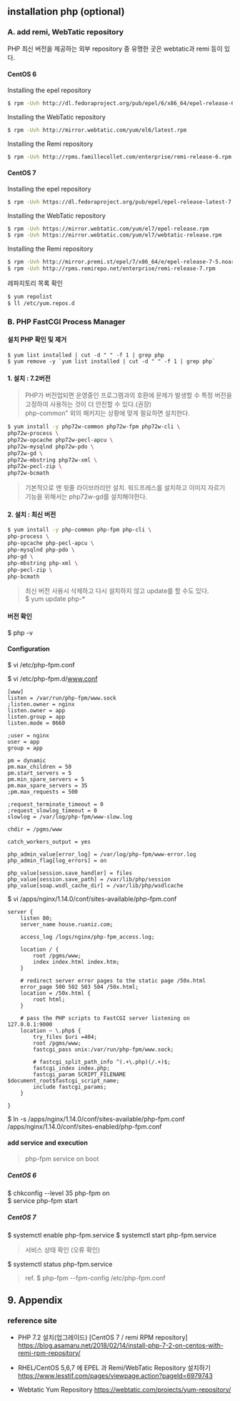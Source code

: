 ## installation php (optional)

### A. add remi, WebTatic repository
PHP 최신 버전을 제공하는 외부 repository 중 유명한 곳은 webtatic과 remi 등이 있다.

#### CentOS 6
Installing the epel repository  
```bash
$ rpm -Uvh http://dl.fedoraproject.org/pub/epel/6/x86_64/epel-release-6-8.noarch.rpm
```

Installing the WebTatic repository  
```bash
$ rpm -Uvh http://mirror.webtatic.com/yum/el6/latest.rpm
```

Installing the Remi repository  
```bash
$ rpm -Uvh http://rpms.famillecollet.com/enterprise/remi-release-6.rpm
```

#### CentOS 7  
Installing the epel repository  
```bash
$ rpm -Uvh https://dl.fedoraproject.org/pub/epel/epel-release-latest-7.noarch.rpm
```
 
Installing the WebTatic repository  
```bash
$ rpm -Uvh https://mirror.webtatic.com/yum/el7/epel-release.rpm
$ rpm -Uvh https://mirror.webtatic.com/yum/el7/webtatic-release.rpm
```

Installing the Remi repository  
```bash
$ rpm -Uvh http://mirror.premi.st/epel/7/x86_64/e/epel-release-7-5.noarch.rpm 
$ rpm -Uvh http://rpms.remirepo.net/enterprise/remi-release-7.rpm
```

레파지토리 목록 확인  
```bash
$ yum repolist  
$ ll /etc/yum.repos.d
```

### B. PHP FastCGI Process Manager

#### 설치 PHP 확인 및 제거
```
$ yum list installed | cut -d " " -f 1 | grep php  
$ yum remove -y `yum list installed | cut -d " " -f 1 | grep php`
```

#### 1. 설치  : 7.2버전
>PHP가 버전업되면 운영중인 프로그램과의 호환에 문제가 발생할 수 특정 버전을 고정하여 사용하는 것이 더 안전할 수 있다.(권장)  
php-common" 외의 패키지는 상황에 맞게 필요하면 설치한다.  
```bash
$ yum install -y php72w-common php72w-fpm php72w-cli \
php72w-process \
php72w-opcache php72w-pecl-apcu \
php72w-mysqlnd php72w-pdo \
php72w-gd \
php72w-mbstring php72w-xml \
php72w-pecl-zip \
php72w-bcmath
```
>기본적으로 맨 윗줄 라이브러리만 설치. 워드프레스를 설치하고 이미지 자르기 기능을 위해서는 php72w-gd를 설치해야한다.

#### 2. 설치 : 최신 버전
```bash
$ yum install -y php-common php-fpm php-cli \  
php-process \  
php-opcache php-pecl-apcu \  
php-mysqlnd php-pdo \  
php-gd \  
php-mbstring php-xml \  
php-pecl-zip \  
php-bcmath  
```
> 최신 버전 사용시 삭제하고 다시 설치하지 않고 update를 할 수도 있다.  
$ yum update php-*

#### 버전 확인  
$ php -v

#### Configuration
$ vi /etc/php-fpm.conf

$ vi /etc/php-fpm.d/www.conf  
```
[www]
listen = /var/run/php-fpm/www.sock
;listen.owner = nginx
listen.owner = app
listen.group = app
listen.mode = 0660

;user = nginx
user = app
group = app

pm = dynamic
pm.max_children = 50
pm.start_servers = 5
pm.min_spare_servers = 5
pm.max_spare_servers = 35
;pm.max_requests = 500

;request_terminate_timeout = 0
;request_slowlog_timeout = 0
slowlog = /var/log/php-fpm/www-slow.log

chdir = /pgms/www

catch_workers_output = yes

php_admin_value[error_log] = /var/log/php-fpm/www-error.log
php_admin_flag[log_errors] = on

php_value[session.save_handler] = files
php_value[session.save_path] = /var/lib/php/session
php_value[soap.wsdl_cache_dir] = /var/lib/php/wsdlcache
```

$ vi /apps/nginx/1.14.0/conf/sites-available/php-fpm.conf
```
server {  
    listen 80;  
    server_name house.ruaniz.com;
    
    access_log /logs/nginx/php-fpm_access.log;
    
    location / {
        root /pgms/www;
        index index.html index.htm;
    }
    
    # redirect server error pages to the static page /50x.html
    error_page 500 502 503 504 /50x.html;
    location = /50x.html {
        root html;
    }
    
    # pass the PHP scripts to FastCGI server listening on 127.0.0.1:9000
    location ~ \.php$ {
        try_files $uri =404;
        root /pgms/www;
        fastcgi_pass unix:/var/run/php-fpm/www.sock;
        
        # fastcgi_split_path_info ^(.+\.php)(/.+)$;
        fastcgi_index index.php;
        fastcgi_param SCRIPT_FILENAME $document_root$fastcgi_script_name;
        include fastcgi_params;
    }
    
}
```

$ ln -s /apps/nginx/1.14.0/conf/sites-available/php-fpm.conf /apps/nginx/1.14.0/conf/sites-enabled/php-fpm.conf

#### add service and execution
> php-fpm service on boot  

##### CentOS 6  
$ chkconfig --level 35 php-fpm on  
$ service php-fpm start  

##### CentOS 7  
$ systemctl enable php-fpm.service
$ systemctl start php-fpm.service

> 서비스 상태 확인 (오류 확인)

$ systemctl status php-fpm.service

> ref.  $ php-fpm --fpm-config /etc/php-fpm.conf

## 9. Appendix

### reference site

* PHP 7.2 설치(업그레이드) [CentOS 7 / remi RPM repository]
https://blog.asamaru.net/2018/02/14/install-php-7-2-on-centos-with-remi-rpm-repository/

* RHEL/CentOS 5,6,7 에 EPEL 과 Remi/WebTatic Repository 설치하기
https://www.lesstif.com/pages/viewpage.action?pageId=6979743

* Webtatic Yum Repository
https://webtatic.com/projects/yum-repository/
